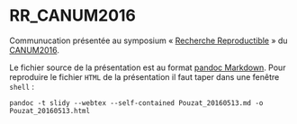 # RR_CANUM2016
Communucation présentée au symposium « [Recherche Reproductible](http://smai.emath.fr/canum2016/resumesMS/MS7.pdf) » du [CANUM2016](http://smai.emath.fr/canum2016/).

Le fichier source de la présentation est au format [pandoc Markdown](http://pandoc.org/). Pour reproduire le fichier `HTML` de la présentation il faut taper dans une fenêtre `shell` :

~~~~~~ {.shell}
pandoc -t slidy --webtex --self-contained Pouzat_20160513.md -o Pouzat_20160513.html
~~~~~~
